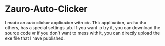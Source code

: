 # Zauro-Auto-Clicker
I made an auto clicker application with c#. This application, unlike the others, has a special settings tab. If you want to try it, you can download the source code or if you don't want to mess with it, you can directly upload the exe file that I have published.


